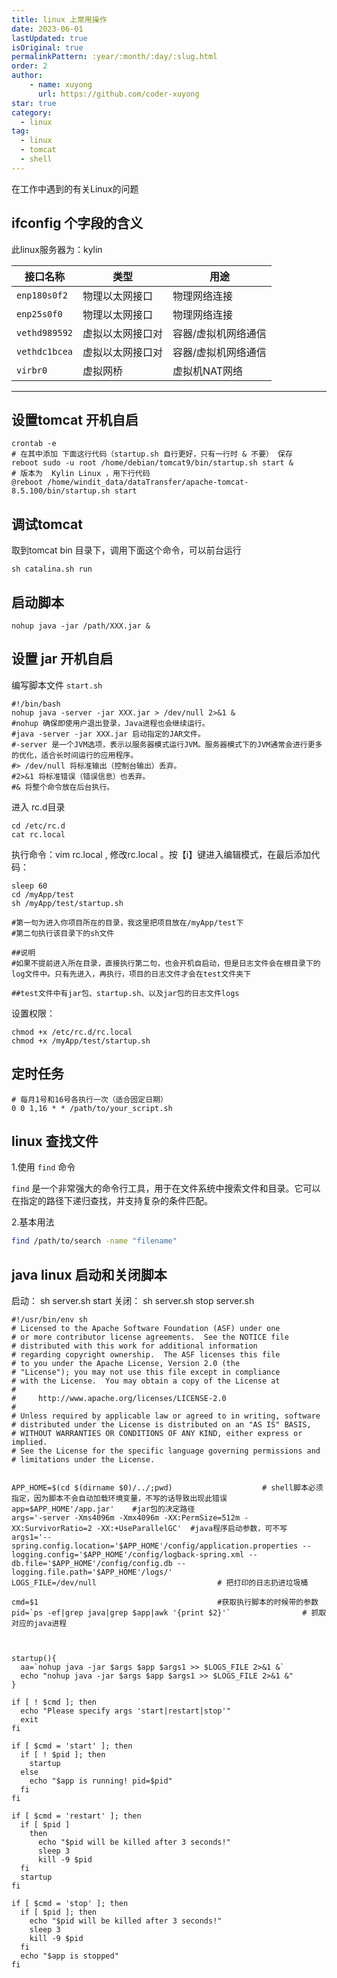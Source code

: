 ```yaml
---
title: linux 上常用操作
date: 2023-06-01
lastUpdated: true
isOriginal: true
permalinkPattern: :year/:month/:day/:slug.html
order: 2
author: 
    - name: xuyong
      url: https://github.com/coder-xuyong
star: true
category:
  - linux
tag:
  - linux
  - tomcat
  - shell
---
```

在工作中遇到的有关Linux的问题

<!-- more -->

## ifconfig 个字段的含义

此linux服务器为：kylin

| 接口名称         | 类型               | 用途                         |
|------------------|--------------------|------------------------------|
| `enp180s0f2`     | 物理以太网接口      | 物理网络连接                 |
| `enp25s0f0`      | 物理以太网接口      | 物理网络连接                 |
| `vethd989592`    | 虚拟以太网接口对    | 容器/虚拟机网络通信          |
| `vethdc1bcea`    | 虚拟以太网接口对    | 容器/虚拟机网络通信          |
| `virbr0`         | 虚拟网桥           | 虚拟机NAT网络                |

---

## 设置tomcat 开机自启

```shell
crontab -e
# 在其中添加 下面这行代码（startup.sh 自行更好，只有一行时 & 不要） 保存
reboot sudo -u root /home/debian/tomcat9/bin/startup.sh start &
# 版本为  Kylin Linux ，用下行代码
@reboot /home/windit_data/dataTransfer/apache-tomcat-8.5.100/bin/startup.sh start
```

## 调试tomcat
取到tomcat bin 目录下，调用下面这个命令，可以前台运行
```shell
sh catalina.sh run
```

## 启动脚本
```shell
nohup java -jar /path/XXX.jar &
```

## 设置 jar 开机自启
编写脚本文件
`start.sh`
```shell
#!/bin/bash
nohup java -server -jar XXX.jar > /dev/null 2>&1 &
#nohup 确保即使用户退出登录，Java进程也会继续运行。
#java -server -jar XXX.jar 启动指定的JAR文件。
#-server 是一个JVM选项，表示以服务器模式运行JVM。服务器模式下的JVM通常会进行更多的优化，适合长时间运行的应用程序。
#> /dev/null 将标准输出（控制台输出）丢弃。
#2>&1 将标准错误（错误信息）也丢弃。
#& 将整个命令放在后台执行。
```
进入 rc.d目录
```shell
cd /etc/rc.d
cat rc.local
```
执行命令：vim rc.local  , 修改rc.local 。按【i】键进入编辑模式，在最后添加代码：
```shell
sleep 60
cd /myApp/test
sh /myApp/test/startup.sh
 
#第一句为进入你项目所在的目录，我这里把项目放在/myApp/test下
#第二句执行该目录下的sh文件
 
##说明
#如果不提前进入所在目录，直接执行第二句，也会开机自启动，但是日志文件会在根目录下的log文件中。只有先进入，再执行，项目的日志文件才会在test文件夹下
 
##test文件中有jar包、startup.sh、以及jar包的日志文件logs
```
设置权限：
```shell
chmod +x /etc/rc.d/rc.local
chmod +x /myApp/test/startup.sh
```
## 定时任务
```shell
# 每月1号和16号各执行一次（适合固定日期）
0 0 1,16 * * /path/to/your_script.sh
```
## linux 查找文件
1.使用 `find` 命令

`find` 是一个非常强大的命令行工具，用于在文件系统中搜索文件和目录。它可以在指定的路径下递归查找，并支持复杂的条件匹配。

2.基本用法

```bash
find /path/to/search -name "filename"
```

## java linux 启动和关闭脚本
启动： sh server.sh start
关闭： sh server.sh stop
server.sh
```shell
#!/usr/bin/env sh
# Licensed to the Apache Software Foundation (ASF) under one
# or more contributor license agreements.  See the NOTICE file
# distributed with this work for additional information
# regarding copyright ownership.  The ASF licenses this file
# to you under the Apache License, Version 2.0 (the
# "License"); you may not use this file except in compliance
# with the License.  You may obtain a copy of the License at
#
#     http://www.apache.org/licenses/LICENSE-2.0
#
# Unless required by applicable law or agreed to in writing, software
# distributed under the License is distributed on an "AS IS" BASIS,
# WITHOUT WARRANTIES OR CONDITIONS OF ANY KIND, either express or implied.
# See the License for the specific language governing permissions and
# limitations under the License.


APP_HOME=$(cd $(dirname $0)/../;pwd)                    # shell脚本必须指定，因为脚本不会自动加载环境变量，不写的话导致出现此错误
app=$APP_HOME'/app.jar'    #jar包的决定路径
args='-server -Xms4096m -Xmx4096m -XX:PermSize=512m -XX:SurvivorRatio=2 -XX:+UseParallelGC'  #java程序启动参数，可不写
args1='--spring.config.location='$APP_HOME'/config/application.properties --logging.config='$APP_HOME'/config/logback-spring.xml --db.file='$APP_HOME'/config/config.db --logging.file.path='$APP_HOME'/logs/'
LOGS_FILE=/dev/null                           # 把打印的日志扔进垃圾桶

cmd=$1                                        #获取执行脚本的时候带的参数
pid=`ps -ef|grep java|grep $app|awk '{print $2}'`                # 抓取对应的java进程



startup(){
  aa=`nohup java -jar $args $app $args1 >> $LOGS_FILE 2>&1 &`
  echo "nohup java -jar $args $app $args1 >> $LOGS_FILE 2>&1 &"
}

if [ ! $cmd ]; then
  echo "Please specify args 'start|restart|stop'"
  exit
fi

if [ $cmd = 'start' ]; then
  if [ ! $pid ]; then
    startup
  else
    echo "$app is running! pid=$pid"
  fi
fi

if [ $cmd = 'restart' ]; then
  if [ $pid ]
    then
      echo "$pid will be killed after 3 seconds!"
      sleep 3
      kill -9 $pid
  fi
  startup
fi

if [ $cmd = 'stop' ]; then
  if [ $pid ]; then
    echo "$pid will be killed after 3 seconds!"
    sleep 3
    kill -9 $pid
  fi
  echo "$app is stopped"
fi
```
